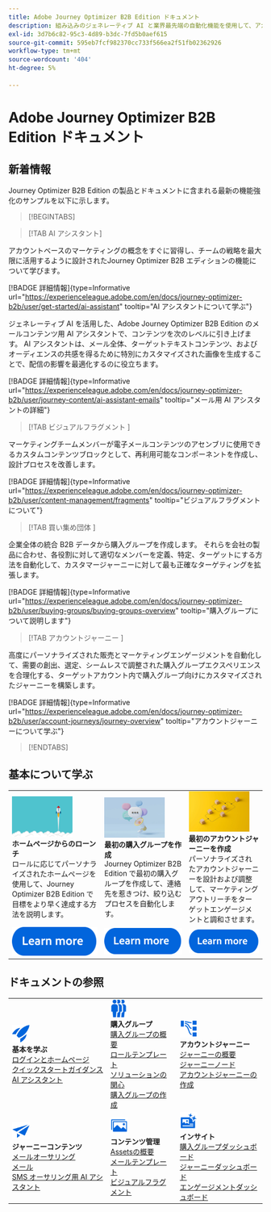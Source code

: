 ```yaml
---
title: Adobe Journey Optimizer B2B Edition ドキュメント
description: 組み込みのジェネレーティブ AI と業界最先端の自動化機能を使用して、アカウントジャーニーを調整し、グループジャーニーを購入するためのAdobe Journey Optimizer B2B Edition 機能の使用方法を説明します。
exl-id: 3d7b6c82-95c3-4d89-b3dc-7fd5b0aef615
source-git-commit: 595eb7fcf982370cc733f566ea2f51fb02362926
workflow-type: tm+mt
source-wordcount: '404'
ht-degree: 5%

---
```


# Adobe Journey Optimizer B2B Edition ドキュメント

## 新着情報

Journey Optimizer B2B Edition の製品とドキュメントに含まれる最新の機能強化のサンプルを以下に示します。

<!-- For a comprehensive list of features, improvements, and fixes, check out the detailed < Release Notes >. Stay up-to-date with the latest changes in our documentation by visiting the , < documentation updates page >. -->

>[!BEGINTABS]

>[!TAB AI アシスタント]

アカウントベースのマーケティングの概念をすぐに習得し、チームの戦略を最大限に活用するように設計されたJourney Optimizer B2B エディションの機能について学びます。

[!BADGE 詳細情報]{type=Informative url="https://experienceleague.adobe.com/en/docs/journey-optimizer-b2b/user/get-started/ai-assistant" tooltip="AI アシスタントについて学ぶ"}

ジェネレーティブ AI を活用した、Adobe Journey Optimizer B2B Edition のメールコンテンツ用 AI アシスタントで、コンテンツを次のレベルに引き上げます。 AI アシスタントは、メール全体、ターゲットテキストコンテンツ、およびオーディエンスの共感を得るために特別にカスタマイズされた画像を生成することで、配信の影響を最適化するのに役立ちます。

[!BADGE 詳細情報]{type=Informative url="https://experienceleague.adobe.com/en/docs/journey-optimizer-b2b/user/journey-content/ai-assistant-emails" tooltip="メール用 AI アシスタントの詳細"}

>[!TAB  ビジュアルフラグメント ]

マーケティングチームメンバーが電子メールコンテンツのアセンブリに使用できるカスタムコンテンツブロックとして、再利用可能なコンポーネントを作成し、設計プロセスを改善します。

[!BADGE 詳細情報]{type=Informative url="https://experienceleague.adobe.com/en/docs/journey-optimizer-b2b/user/content-management/fragments" tooltip="ビジュアルフラグメントについて"}

>[!TAB  買い集め団体 ]

企業全体の統合 B2B データから購入グループを作成します。 それらを会社の製品に合わせ、各役割に対して適切なメンバーを定義、特定、ターゲットにする方法を自動化して、カスタマージャーニーに対して最も正確なターゲティングを拡張します。

[!BADGE 詳細情報]{type=Informative url="https://experienceleague.adobe.com/en/docs/journey-optimizer-b2b/user/buying-groups/buying-groups-overview" tooltip="購入グループについて説明します"}

>[!TAB  アカウントジャーニー ]

高度にパーソナライズされた販売とマーケティングエンゲージメントを自動化して、需要の創出、選定、シームレスで調整された購入グループエクスペリエンスを合理化する、ターゲットアカウント内で購入グループ向けにカスタマイズされたジャーニーを構築します。

[!BADGE 詳細情報]{type=Informative url="https://experienceleague.adobe.com/en/docs/journey-optimizer-b2b/user/account-journeys/journey-overview" tooltip="アカウントジャーニーについて学ぶ"}

>[!ENDTABS]

## 基本について学ぶ

<table style="table-layout:fixed">
  <tr style="border: 0;">
    <td>
    <a href="home-page.md"><img width="120px" src="./assets/launch.png"></a>
    <div><strong> ホームページからのローンチ </strong><br/> ロールに応じてパーソナライズされたホームページを使用して、Journey Optimizer B2B Edition で目標をより早く達成する方法を説明します。</div>
    </td>
      <td>
    <a href="buying-groups/buying-groups-overview.md"><img width="120px" src="./assets/communication.png"></a>
    <div><strong> 最初の購入グループを作成 </strong><br/>Journey Optimizer B2B Edition で最初の購入グループを作成して、連絡先を惹きつけ、絞り込むプロセスを自動化します。</div>
    </td>
    <td>
    <a href="journeys/journey-overview.md"><img width="120px" src="./assets/flow.png"></a>
    <div><strong> 最初のアカウントジャーニーを作成 </strong><br/> パーソナライズされたアカウントジャーニーを設計および調整して、マーケティングアウトリーチをターゲットエンゲージメントと調和させます。 
    </div>
    </td>
  </tr>
  <tr style="border: 0;">
    <td align="center"><a href="home-page.md"><img src="../assets/learn-more.svg"></a></td>
    <td align="center"><a href="buying-groups/buying-groups-overview.md"><img src="../assets/learn-more.svg"></a></td>
    <td align="center"><a href="journeys/journey-overview.md"><img src="../assets/learn-more.svg"></a></td>
    </tr>
</table>

## ドキュメントの参照

<table style="table-layout:auto">
  <tr style="border: 0;">
    <td>
      <img src="../assets/do-not-localize/icon-quick-start.svg" width="35px"><br/>
      <strong> 基本を学ぶ </strong><br/><a href="home-page.md"> ログインとホームページ </a><br/><a href="./start/get-started.md"> クイックスタートガイダンス </a><br/><a href="./start/ai-assistant.md">AI アシスタント </a>
    </td>
    <!--
    <td>
      <img src="../assets/do-not-localize/icon-configure.svg" width="35px"><br/>
      <strong>Configuration<br/>administration</strong><br/><a href="using/configuration/channel-surfaces.md">Channel surfaces</a> - <a href="using/configuration/about-data-sources-events-actions.md">Configure journeys</a>  - <a href="using/administration/permissions-overview.md">Access control</a> - <a href="using/administration/sandboxes.md">Sandboxes management</a>
    </td> -->
    <td>
      <img src="../assets/do-not-localize/icon_audience.svg" width="35px"><br/>
      <strong> 購入グループ </strong><br/><a href="./buying-groups/buying-groups-overview.md"> 購入グループの概要 </a><br/><a href="./buying-groups/buying-groups-role-templates.md"> ロールテンプレート </a><br/><a href="./buying-groups/solution-interests.md"> ソリューションの関心 </a><br/><a href="./buying-groups/buying-groups-create.md"> 購入グループの作成 </a>
    </td>
    <td>
      <img src="../assets/do-not-localize/icon-paths.svg" width="35px"><br/>
      <strong> アカウントジャーニー </strong><br/><a href="./journeys/journey-overview.md">ジャーニーの概要 </a><br/><a href="./journeys/journey-nodes.md">ジャーニーノード </a><br/><a href="./journeys/journey-overview.md#create-an-account-journey"> アカウントジャーニーの作成 </a>
    </td>
  </tr>
  <tr style="border: 0;">
    <td>
      <img src="../assets/do-not-localize/icon-campaign.svg" width="35px"><br/>
      <strong>ジャーニーコンテンツ </strong><br/><a href="./content/email-authoring.md"> メールオーサリング </a><br/><a href="./content/ai-assistant-emails.md"> メール </a><br/><a href="./content/sms-authoring.md">SMS オーサリング用 AI アシスタント </a>
    </td>
        <td>
      <img src="../assets/do-not-localize/icon_assets.svg" width="35px"><br/>
      <strong> コンテンツ管理 </strong><br/><a href="./content/assets-overview.md">Assetsの概要 </a><br/><a href="./content/email-templates.md"> メールテンプレート </a><br/><a href="./content/fragments.md"> ビジュアルフラグメント </a>
    </td>
    <td>
      <img src="../assets/do-not-localize/icon-offer.svg" width="35px"><br/>
      <strong> インサイト </strong><br/><a href="./dashboards/buying-groups-dashboard.md"> 購入グループダッシュボード </a><br/><a href="./dashboards/journeys-dashboard.md">ジャーニーダッシュボード </a><br/><a href="./dashboards/engagement-dashboard.md"> エンゲージメントダッシュボード </a>
    </td>

</tr>
</table>

<!-- 

## Additional resources

<table style="table-layout:fixed"><tr style="border: 0;">
<td><strong>Adobe Journey Optimizer</strong><br/>
<a href="https://experienceleague.adobe.com/docs/journey-optimizer-learn/tutorials/overview.html" target="_blank">Tutorials</a> - <a href="https://helpx.adobe.com/legal/product-descriptions/adobe-journey-optimizer.html" target="_blank">Product description</a> - <a href="https://www.adobe.com/content/dam/cc/en/security/pdfs/AJO_SecurityOverview.pdf" target="_blank">Security overview (PDF)</a> - <a href="https://developer.adobe.com/journey-optimizer-apis/" target="_blank">APIs reference</a> - <a href="https://experienceleague.adobe.com/tools/ajo-schemas/schema-dictionary.html" target="_blank">Journey Optimizer Schema Dictionary</a>

</td>
<td><strong>Adobe Experience Platform</strong><br/>
<a href="https://experienceleague.adobe.com/docs/experience-platform/landing/home.html" target="_blank">Documentation</a> - <a href="https://www.adobe.com/experience-platform/documentation-and-developer-resources.html" target="_blank">Developers resources</a>
</td>
</tr></table> -->
